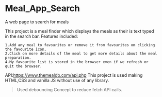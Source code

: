 # Meal_App_Search
A web page to search for meals 

This project is a meal finder which displays the meals as their is text typed in the search bar. Features included:
```
1.Add any meal to favourites or remove it from favourites on clicking the favourite icon.
2.Click on more details of the meal to get more details about the meal preparation.
4.My favourite list is stored in the browser even if we refresh or quit the browser.
```

API:https://www.themealdb.com/api.php This project is used making HTML,CSS and vanilla JS without use of any library.

> Used debouncing Concept to reduce fetch API calls.
